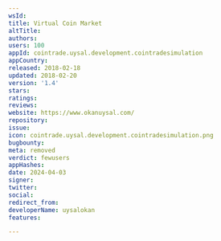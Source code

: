 ```yaml
---
wsId: 
title: Virtual Coin Market
altTitle: 
authors: 
users: 100
appId: cointrade.uysal.development.cointradesimulation
appCountry: 
released: 2018-02-18
updated: 2018-02-20
version: '1.4'
stars: 
ratings: 
reviews: 
website: https://www.okanuysal.com/
repository: 
issue: 
icon: cointrade.uysal.development.cointradesimulation.png
bugbounty: 
meta: removed
verdict: fewusers
appHashes: 
date: 2024-04-03
signer: 
twitter: 
social: 
redirect_from: 
developerName: uysalokan
features: 

---
```


